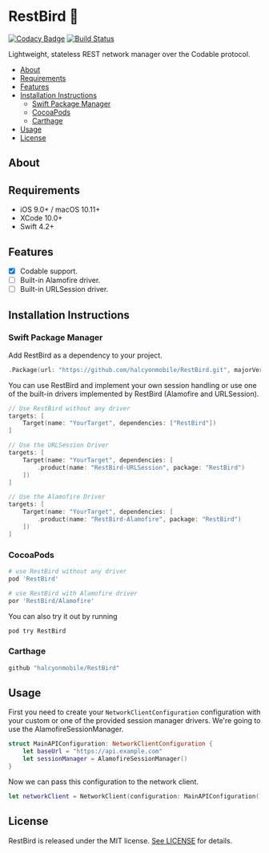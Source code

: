 # RestBird 🦉

[![Codacy Badge](https://api.codacy.com/project/badge/Grade/681dfe685db146c182483b44bd962a06)](https://app.codacy.com/app/Halcyon-Mobile/RestBird?utm_source=github.com&utm_medium=referral&utm_content=halcyonmobile/RestBird&utm_campaign=Badge_Grade_Dashboard)
[![Build Status](https://travis-ci.org/halcyonmobile/RestBird.svg?branch=master)](https://travis-ci.org/halcyonmobile/RestBird)

Lightweight, stateless REST network manager over the Codable protocol.

- [About](#about)
- [Requirements](#requirements)
- [Features](#features)
- [Installation Instructions](#installation-instructions)
    - [Swift Package Manager](#swift-package-manager)
    - [CocoaPods](#cocoapods)
    - [Carthage](#carthage)
- [Usage](#usage)
- [License](#license)

## About

## Requirements

- iOS 9.0+ / macOS 10.11+
- XCode 10.0+
- Swift 4.2+

## Features

- [x] Codable support.
- [ ] Built-in Alamofire driver.
- [ ] Built-in URLSession driver.

## Installation Instructions

### Swift Package Manager

Add RestBird as a dependency to your project.

```swift
.Package(url: "https://github.com/halcyonmobile/RestBird.git", majorVersion: 1)
```

You can use RestBird and implement your own session handling or use one of the built-in drivers implemented by RestBird (Alamofire and URLSession).

```swift
// Use RestBird without any driver
targets: [
    Target(name: "YourTarget", dependencies: ["RestBird"])
]

// Use the URLSession Driver
targets: [
    Target(name: "YourTarget", dependencies: [
        .product(name: "RestBird-URLSession", package: "RestBird")
    ])
]

// Use the Alamofire Driver
targets: [
    Target(name: "YourTarget", dependencies: [
        .product(name: "RestBird-Alamofire", package: "RestBird")
    ])
]
```

### CocoaPods

```ruby
# use RestBird without any driver
pod 'RestBird'

# use RestBird with Alamofire driver
por 'RestBird/Alamofire'
```

You can also try it out by running

```bash
pod try RestBird
```

### Carthage

```swift
github "halcyonmobile/RestBird"
```

## Usage

First you need to create your `NetworkClientConfiguration` configuration with your custom or one of the provided session manager drivers. We're going to use the AlamofireSessionManager.

```swift
struct MainAPIConfiguration: NetworkClientConfiguration {
    let baseUrl = "https://api.example.com"
    let sessionManager = AlamofireSessionManager()
}
```

Now we can pass this configuration to the network client.

```swift
let networkClient = NetworkClient(configuration: MainAPIConfiguration())
```

## License

RestBird is released under the MIT license. [See LICENSE](https://github.com/halcyonmobile/RestBird/blob/master/LICENSE) for details.

